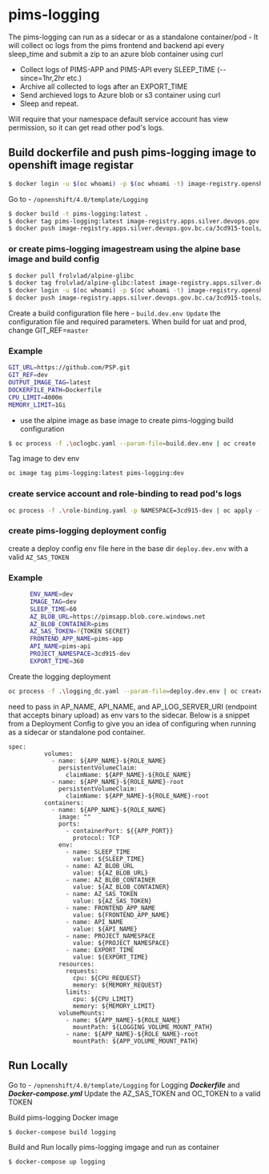# pims-logging

The pims-logging can run as a sidecar or as a standalone container/pod - It will collect oc logs from the pims frontend and backend api every sleep_time and submit a zip to an azure blob container using curl

- Collect logs of PIMS-APP and PIMS-API every SLEEP_TIME (--since=1hr,2hr etc.)
- Archive all collected to logs after an EXPORT_TIME
- Send archieved logs to Azure blob or s3 container using curl
- Sleep and repeat.

Will require that your namespace default service account has view permission, so it can get read other pod's logs.

## Build dockerfile and push pims-logging image to openshift image registar

```bash
$ docker login -u $(oc whoami) -p $(oc whoami -t) image-registry.openshift-image-registry
```

Go to - `/opnenshift/4.0/template/Logging`

```bash
$ docker build -t pims-logging:latest .
$ docker tag pims-logging:latest image-registry.apps.silver.devops.gov.bc.ca/3cd915-tools/pims-logging:latest
$ docker push image-registry.apps.silver.devops.gov.bc.ca/3cd915-tools/pims-logging:latest
```

### or create pims-logging imagestream using the alpine base image and build config

```bash
$ docker pull frolvlad/alpine-glibc
$ docker tag frolvlad/alpine-glibc:latest image-registry.apps.silver.devops.gov.bc.ca/3cd915-tools/alpine-base:latest
$ docker login -u $(oc whoami) -p $(oc whoami -t) image-registry.openshift-image-registry
$ docker push image-registry.apps.silver.devops.gov.bc.ca/3cd915-tools/alpine-base:latest
```

Create a build configuration file here - `build.dev.env Update` the configuration file and required parameters. When build for uat and prod, change GIT_REF=`master`

### Example

```bash
GIT_URL=https://github.com/PSP.git
GIT_REF=dev
OUTPUT_IMAGE_TAG=latest
DOCKERFILE_PATH=Dockerfile
CPU_LIMIT=4000m
MEMORY_LIMIT=1Gi
```

- use the alpine image as base image to create pims-logging build configuration

```bash
$ oc process -f .\oclogbc.yaml --param-file=build.dev.env | oc create -f -
```

Tag image to dev env

```bash
oc image tag pims-logging:latest pims-logging:dev
```

### create service account and role-binding to read pod's logs

```bash
oc process -f .\role-binding.yaml -p NAMESPACE=3cd915-dev | oc apply -f -
```

### create pims-logging deployment config

create a deploy config env file here in the base dir `deploy.dev.env` with a valid `AZ_SAS_TOKEN`

### Example

```bash
      ENV_NAME=dev
      IMAGE_TAG=dev
      SLEEP_TIME=60
      AZ_BLOB_URL=https://pimsapp.blob.core.windows.net
      AZ_BLOB_CONTAINER=pims
      AZ_SAS_TOKEN=?{TOKEN SECRET}
      FRONTEND_APP_NAME=pims-app
      API_NAME=pims-api
      PROJECT_NAMESPACE=3cd915-dev
      EXPORT_TIME=360
```

Create the logging deployment

```bash
oc process -f .\logging_dc.yaml --param-file=deploy.dev.env | oc create -f -
```

need to pass in AP_NAME, API_NAME, and AP_LOG_SERVER_URI (endpoint that accepts binary upload) as env vars to the sidecar. Below is a snippet from a Deployment Config to give you an idea of configuring when running as a sidecar or standalone pod container.

```
spec:
          volumes:
            - name: ${APP_NAME}-${ROLE_NAME}
              persistentVolumeClaim:
                claimName: ${APP_NAME}-${ROLE_NAME}
            - name: ${APP_NAME}-${ROLE_NAME}-root
              persistentVolumeClaim:
                claimName: ${APP_NAME}-${ROLE_NAME}-root
          containers:
            - name: ${APP_NAME}-${ROLE_NAME}
              image: ""
              ports:
                - containerPort: ${{APP_PORT}}
                  protocol: TCP
              env:
                - name: SLEEP_TIME
                  value: ${SLEEP_TIME}
                - name: AZ_BLOB_URL
                  value: ${AZ_BLOB_URL}
                - name: AZ_BLOB_CONTAINER
                  value: ${AZ_BLOB_CONTAINER}
                - name: AZ_SAS_TOKEN
                  value: ${AZ_SAS_TOKEN}
                - name: FRONTEND_APP_NAME
                  value: ${FRONTEND_APP_NAME}
                - name: API_NAME
                  value: ${API_NAME}
                - name: PROJECT_NAMESPACE
                  value: ${PROJECT_NAMESPACE}
                - name: EXPORT_TIME
                  value: ${EXPORT_TIME}
              resources:
                requests:
                  cpu: ${CPU_REQUEST}
                  memory: ${MEMORY_REQUEST}
                limits:
                  cpu: ${CPU_LIMIT}
                  memory: ${MEMORY_LIMIT}
              volumeMounts:
                - name: ${APP_NAME}-${ROLE_NAME}
                  mountPath: ${LOGGING_VOLUME_MOUNT_PATH}
                - name: ${APP_NAME}-${ROLE_NAME}-root
                  mountPath: ${APP_VOLUME_MOUNT_PATH}
```

## Run Locally

Go to - `/opnenshift/4.0/template/Logging` for Logging **_Dockerfile_** and **_Docker-compose.yml_**
Update the AZ_SAS_TOKEN and OC_TOKEN to a valid TOKEN

Build pims-logging Docker image

```bash
$ docker-compose build logging
```

Build and Run locally pims-logging imgage and run as container

```bash
$ docker-compose up logging
```

